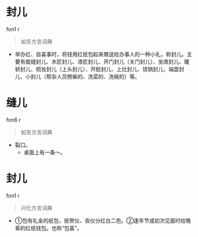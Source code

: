 # 封儿
fon1 r
> 如东方言词典
- 举办红、自喜事时，将钱用红纸包起来赠送给办事人的一种小礼，称封儿。主要有裁缝封儿、木匠封儿、漆匠封儿、开门封儿（关门封儿）、坐席封儿、暖轿封儿、梳妆封儿（上头封儿）、开脸封儿、上灶封儿、烧锅封儿、端盘封儿、小封儿（帮杂人员劈柴的、洗菜的、洗碗的）等。

# 缝儿
fon6 r
> 如东方言词典
- 裂口。
  - 桌面上有一条～。

# 封儿
fon1 r
> 兴化方言词典
- ①包有礼金的纸包，按贺仪、丧仪分红白二色。②逢年节或初次见面时给晚辈的红纸钱包。也称“包喜”。
